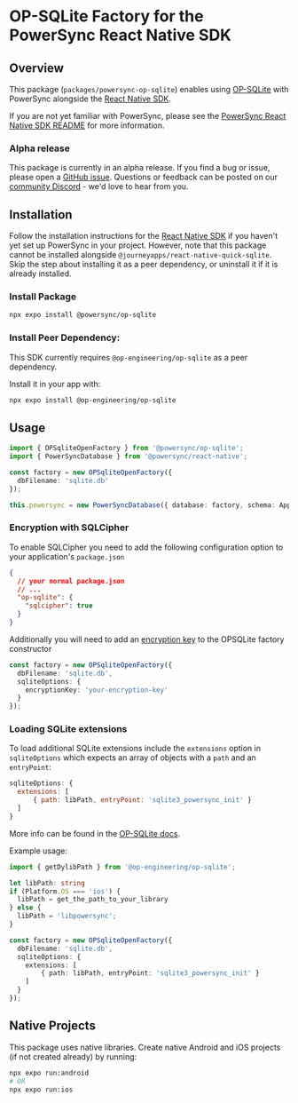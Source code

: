 # OP-SQLite Factory for the PowerSync React Native SDK

## Overview

This package (`packages/powersync-op-sqlite`) enables using [OP-SQLite](https://github.com/op-engineering/op-sqlite) with PowerSync alongside the [React Native SDK](https://docs.powersync.com/client-sdk-references/react-native-and-expo).

If you are not yet familiar with PowerSync, please see the [PowerSync React Native SDK README](https://github.com/powersync-ja/powersync-js/tree/main/packages/react-native) for more information.

### Alpha release

This package is currently in an alpha release. If you find a bug or issue, please open a [GitHub issue](https://github.com/powersync-ja/powersync-js/issues). Questions or feedback can be posted on our [community Discord](https://discord.gg/powersync) - we'd love to hear from you.

## Installation

Follow the installation instructions for the [React Native SDK](https://github.com/powersync-ja/powersync-js/tree/main/packages/react-native) if you haven't yet set up PowerSync in your project. However, note that this package cannot be installed alongside `@journeyapps/react-native-quick-sqlite`. Skip the step about installing it as a peer dependency, or uninstall it if it is already installed.

### Install Package

```bash
npx expo install @powersync/op-sqlite
```

### Install Peer Dependency:

This SDK currently requires `@op-engineering/op-sqlite` as a peer dependency.

Install it in your app with:

```bash
npx expo install @op-engineering/op-sqlite
```

## Usage

```typescript
import { OPSqliteOpenFactory } from '@powersync/op-sqlite';
import { PowerSyncDatabase } from '@powersync/react-native';

const factory = new OPSqliteOpenFactory({
  dbFilename: 'sqlite.db'
});

this.powersync = new PowerSyncDatabase({ database: factory, schema: AppSchema });
```

### Encryption with SQLCipher

To enable SQLCipher you need to add the following configuration option to your application's `package.json`

```json
{
  // your normal package.json
  // ...
  "op-sqlite": {
    "sqlcipher": true
  }
}
```

Additionally you will need to add an [encryption key](https://www.zetetic.net/sqlcipher/sqlcipher-api/#key) to the OPSQLite factory constructor

```typescript
const factory = new OPSqliteOpenFactory({
  dbFilename: 'sqlite.db',
  sqliteOptions: {
    encryptionKey: 'your-encryption-key'
  }
});
```

### Loading SQLite extensions

To load additional SQLite extensions include the `extensions` option in `sqliteOptions` which expects an array of objects with a `path` and an `entryPoint`:

```js
sqliteOptions: {
  extensions: [
      { path: libPath, entryPoint: 'sqlite3_powersync_init' }
  ]
}
```

More info can be found in the [OP-SQLite docs](https://op-engineering.github.io/op-sqlite/docs/api/#loading-extensions).

Example usage:

```ts
import { getDylibPath } from '@op-engineering/op-sqlite';

let libPath: string
if (Platform.OS === 'ios') {
  libPath = get_the_path_to_your_library
} else {
  libPath = 'libpowersync';
}

const factory = new OPSqliteOpenFactory({
  dbFilename: 'sqlite.db',
  sqliteOptions: {
    extensions: [
        { path: libPath, entryPoint: 'sqlite3_powersync_init' }
    ]
  }
});
```

## Native Projects

This package uses native libraries. Create native Android and iOS projects (if not created already) by running:

```bash
npx expo run:android
# OR
npx expo run:ios
```
